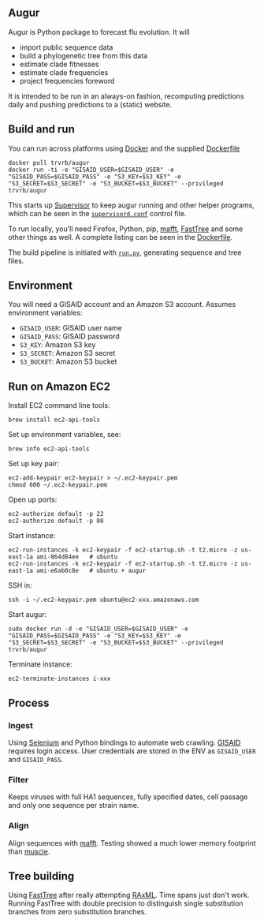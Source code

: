 ## Augur

Augur is Python package to forecast flu evolution.  It will

* import public sequence data
* build a phylogenetic tree from this data
* estimate clade fitnesses
* estimate clade frequencies
* project frequencies foreword

It is intended to be run in an always-on fashion, recomputing predictions daily and pushing predictions to a (static) website.

## Build and run

You can run across platforms using [Docker](https://www.docker.com/) and the supplied [Dockerfile](Dockerfile)

	docker pull trvrb/augur
	docker run -ti -e "GISAID_USER=$GISAID_USER" -e "GISAID_PASS=$GISAID_PASS" -e "S3_KEY=$S3_KEY" -e "S3_SECRET=$S3_SECRET" -e "S3_BUCKET=$S3_BUCKET" --privileged trvrb/augur
	
This starts up [Supervisor](http://supervisord.org/) to keep augur running and other helper programs, which can be seen in the [`supervisord.conf`](supervisord.conf) control file.

To run locally, you'll need Firefox, Python, pip, [mafft](http://mafft.cbrc.jp/alignment/software/), [FastTree](http://meta.microbesonline.org/fasttree/) and some other things as well.  A complete listing can be seen in the [Dockerfile](Dockerfile).
	
The build pipeline is initiated with [`run.py`](augur/run.py), generating sequence and tree files.
	
## Environment

You will need a GISAID account and an Amazon S3 account.  Assumes environment variables:

* `GISAID_USER`: GISAID user name
* `GISAID_PASS`: GISAID password
* `S3_KEY`: Amazon S3 key
* `S3_SECRET`: Amazon S3 secret
* `S3_BUCKET`: Amazon S3 bucket

## Run on Amazon EC2

Install EC2 command line tools:

	brew install ec2-api-tools
	
Set up environment variables, see: 

	brew info ec2-api-tools

Set up key pair:

	ec2-add-keypair ec2-keypair > ~/.ec2-keypair.pem
	chmod 600 ~/.ec2-keypair.pem

Open up ports:

	ec2-authorize default -p 22
	ec2-authorize default -p 80
	
Start instance:	
	
	ec2-run-instances -k ec2-keypair -f ec2-startup.sh -t t2.micro -z us-east-1a ami-864d84ee	# ubuntu
	ec2-run-instances -k ec2-keypair -f ec2-startup.sh -t t2.micro -z us-east-1a ami-e6ab0c8e	# ubuntu + augur
	
SSH in:

	ssh -i ~/.ec2-keypair.pem ubuntu@ec2-xxx.amazonaws.com
	
Start augur:

	sudo docker run -d -e "GISAID_USER=$GISAID_USER" -e "GISAID_PASS=$GISAID_PASS" -e "S3_KEY=$S3_KEY" -e "S3_SECRET=$S3_SECRET" -e "S3_BUCKET=$S3_BUCKET" --privileged trvrb/augur

Terminate instance:

	ec2-terminate-instances i-xxx

## Process

### Ingest

Using [Selenium](https://github.com/SeleniumHQ/selenium) and Python bindings to automate web crawling. [GISAID](http://platform.gisaid.org/epi3/) requires login access.  User credentials are stored in the ENV as `GISAID_USER` and `GISAID_PASS`.

### Filter

Keeps viruses with full HA1 sequences, fully specified dates, cell passage and only one sequence per strain name.

### Align

Align sequences with [mafft](http://mafft.cbrc.jp/alignment/software/).  Testing showed a much lower memory footprint than [muscle](http://www.drive5.com/muscle/).

## Tree building

Using [FastTree](http://meta.microbesonline.org/fasttree/) after really attempting [RAxML](http://sco.h-its.org/exelixis/web/software/raxml/).  Time spans just don't work.  Running FastTree with double precision to distinguish single substitution branches from zero substitution branches.
